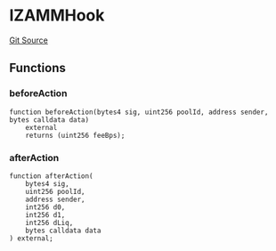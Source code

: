 # IZAMMHook
[Git Source](https://github.com/zammdefi/ZAMM/blob/01418cf0888a2a8e3cc999c814fa483ce70fd973/src/ZAMM.sol)


## Functions
### beforeAction


```solidity
function beforeAction(bytes4 sig, uint256 poolId, address sender, bytes calldata data)
    external
    returns (uint256 feeBps);
```

### afterAction


```solidity
function afterAction(
    bytes4 sig,
    uint256 poolId,
    address sender,
    int256 d0,
    int256 d1,
    int256 dLiq,
    bytes calldata data
) external;
```

